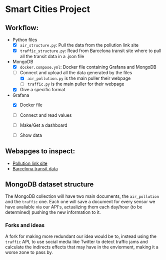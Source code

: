 # Smart Cities Project

## Workflow:

- Python files
  - [x] `air_structure.py`: Pull the data from the pollution link site 
  - [x] `traffic_structure.py`: Read from Barcelona transit site where to pull all the transit data in a .json file
- MongoDB
  - [x] `docker.compose.yml`: Docker file containing Grafana and MongoDB
  - [ ] Connect and upload all the data generated by the files
    - [x] `air_pollution.py` is the main puller their webpage
    - [ ] `traffic.py` is the main puller for their webpage
  - [x] Give a specific format
- Grafana
  - [x] Docker file
  - [ ] Connect and read values
  - [ ] Make/Get a dashboard
  - [ ] Show data


## Webapges to inspect:
- [Pollution link site](https://aqicn.org/map/barcelona/)
- [Barcelona transit data](https://com-shi-va.barcelona.cat/ca/transit)


## MongoDB dataset structure
The MongoDB collection will have two main documents, the `air_pollution` and the `traffic` one. Each one will save a document for every sensor we have avaliable via our API's, actualizing them each day/hour (to be determined) pushing the new information to it.

### Forks and ideas
A fork for making more redundant our idea would be to, instead using the `traffic` API, to use social media like Twitter to detect traffic jams and calculate the indirects effects that may have in the enviorment, making it a worse zone to pass by.